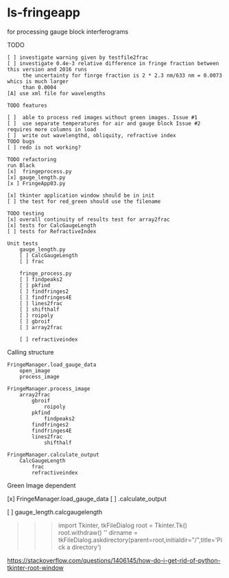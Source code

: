 # ls-fringeapp
for processing gauge block interferograms

TODO

    [ ] investigate warning given by testfile2frac
    [ ] investigate 0.4e-3 relative difference in fringe fraction between this version and 2016 runs
         the uncertainty for finrge fraction is 2 * 2.3 nm/633 nm = 0.0073 whics is much larger 
         than 0.0004
    [A] use xml file for wavelengths

    TODO features
    
    [ ]  able to process red images without green images. Issue #1
    [ ]  use separate temperatures for air and gauge block Issue #2 requires more columns in load
    [ ]  write out wavelengthd, obliquity, refractive index 
    TODO bugs
    [ ] redo is not working?

    TODO refactoring
    run Black  
    [x]  fringeprocess.py
    [x] gauge_length.py
    [x ] FringeApp03.py
    
    [x] tkinter application window should be in init
    [ ] the test for red_green should use the filename
    
    TODO testing
    [x] overall continuity of results test for array2frac
    [x] tests for CalcGaugeLength
    [ ] tests for RefractiveIndex
    
    Unit tests
        gauge_length.py  
        [ ] CalcGaugeLength  
        [ ] frac  
        
        fringe_process.py  
        [ ] findpeaks2  
        [ ] pkfind   
        [ ] findfringes2  
        [ ] findfringes4E  
        [ ] lines2frac  
        [ ] shifthalf  
        [ ] roipoly  
        [ ] gbroif  
        [ ] array2frac  
        
        [ ] refractiveindex

Calling structure

    FringeManager.load_gauge_data
        open_image
        process_image 

    FringeManager.process_image
        array2frac
            gbroif
                roipoly
            pkfind
                findpeaks2
            findfringes2            
            findfringes4E
            lines2frac
                shifthalf
                
    FringeManager.calculate_output
        CalcGaugeLength
            frac
            refractiveindex
            
 
        
 Green Image dependent
   
 [x]    FringeManager.load_gauge_data
 [ ]                 .calculate_output
                  
 [ ]    gauge_length.calcgaugelength
                   
    
 >>> import Tkinter, tkFileDialog
>>> root = Tkinter.Tk()
>>> root.withdraw()
''
>>> dirname = tkFileDialog.askdirectory(parent=root,initialdir="/",title='Pick a directory')

https://stackoverflow.com/questions/1406145/how-do-i-get-rid-of-python-tkinter-root-window